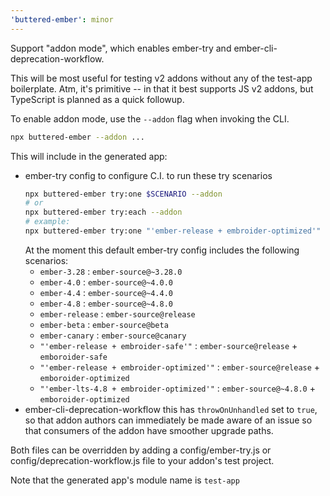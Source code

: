 ```yaml
---
'buttered-ember': minor
---
```


Support "addon mode", which enables ember-try and ember-cli-deprecation-workflow.

This will be most useful for testing v2 addons without any of the test-app boilerplate.
Atm, it's primitive -- in that it best supports JS v2 addons, but TypeScript is planned
as a quick followup.

To enable addon mode, use the `--addon` flag when invoking the CLI.

```bash
npx buttered-ember --addon ...
```

This will include in the generated app:

- ember-try config
  to configure C.I. to run these try scenarios
  ```bash
  npx buttered-ember try:one $SCENARIO --addon
  # or
  npx buttered-ember try:each --addon
  # example:
  npx buttered-ember try:one "'ember-release + embroider-optimized'"
  ```
  At the moment this default ember-try config includes the following scenarios:
  - `ember-3.28` : `ember-source@~3.28.0`
  - `ember-4.0` : `ember-source@~4.0.0`
  - `ember-4.4` : `ember-source@~4.4.0`
  - `ember-4.8` : `ember-source@~4.8.0`
  - `ember-release` : `ember-source@release`
  - `ember-beta` : `ember-source@beta`
  - `ember-canary` : `ember-source@canary`
  - `"'ember-release + embroider-safe'"` : `ember-source@release` + `emboroider-safe`
  - `"'ember-release + embroider-optimized'"` : `ember-source@release` + `emboroider-optimized`
  - `"'ember-lts-4.8 + embroider-optimized'"` : `ember-source@~4.8.0` + `emboroider-optimized`
- ember-cli-deprecation-workflow
  this has `throwOnUnhandled` set to `true`, so that addon authors can immediately be made aware
  of an issue so that consumers of the addon have smoother upgrade paths.

Both files can be overridden by adding a config/ember-try.js or config/deprecation-workflow.js file to your addon's test project.

Note that the generated app's module name is `test-app`

